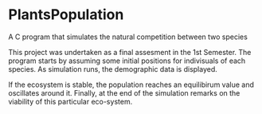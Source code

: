 # PlantsPopulation
A C program that simulates the natural competition between two species

This project was undertaken as a final assesment in the 1st Semester.
The program starts by assuming some initial positions for indivisuals of each species.
As simulation runs, the demographic data is displayed.

If the ecosystem is stable, the population reaches an equilibirum value and oscillates around it.
Finally, at the end of the simulation remarks on the viability of this particular eco-system.

